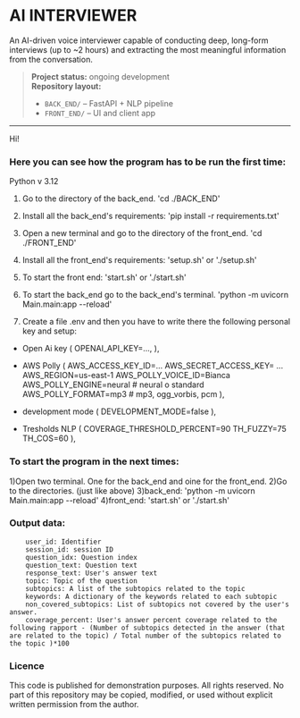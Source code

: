 # AI INTERVIEWER 

An AI-driven voice interviewer capable of conducting deep, long-form interviews (up to ~2 hours) and extracting the most meaningful information from the conversation.

> **Project status:** ongoing development  
> **Repository layout:**  
> - `BACK_END/` – FastAPI + NLP pipeline  
> - `FRONT_END/` – UI and client app

---
Hi! 
### Here you can see how the program has to be run the first time:
Python v 3.12 
1) Go to the directory of the back_end. 'cd ./BACK_END'
2) Install all the back_end's requirements:  'pip install -r requirements.txt' 

3) Open a new terminal and go to the directory of the front_end. 'cd ./FRONT_END'
4) Install all the front_end's requirements: 'setup.sh' or './setup.sh'
5) To start the front end: 'start.sh' or './start.sh'

6) To start the back_end go to the back_end's terminal. 'python -m uvicorn Main.main:app --reload'
7) Create a file .env and then you have to write there the following personal key and setup:
- Open Ai key (
OPENAI_API_KEY=...,
), 
- AWS Polly (
AWS_ACCESS_KEY_ID=...
AWS_SECRET_ACCESS_KEY= ... 
AWS_REGION=us-east-1
AWS_POLLY_VOICE_ID=Bianca
AWS_POLLY_ENGINE=neural  # neural o standard
AWS_POLLY_FORMAT=mp3     # mp3, ogg_vorbis, pcm
),
- development mode (
DEVELOPMENT_MODE=false 
),

- Tresholds NLP (
COVERAGE_THRESHOLD_PERCENT=90
TH_FUZZY=75
TH_COS=60
),

### To start the program in the next times:

1)Open two terminal. One for the back_end and oine for the front_end.
2)Go to the directories. (just like above)
3)back_end: 'python -m uvicorn Main.main:app --reload'
4)front_end: 'start.sh' or './start.sh'



### Output data:
        user_id: Identifier 
        session_id: session ID
        question_idx: Question index
        question_text: Question text
        response_text: User's answer text 
        topic: Topic of the question 
        subtopics: A list of the subtopics related to the topic 
        keywords: A dictionary of the keywords related to each subtopic 
        non_covered_subtopics: List of subtopics not covered by the user's answer. 
        coverage_percent: User's answer percent coverage related to the following rapport - (Number of subtopics detected in the answer (that are related to the topic) / Total number of the subtopics related to the topic )*100



### Licence
This code is published for demonstration purposes. All rights reserved.
No part of this repository may be copied, modified, or used without explicit written permission from the author.
